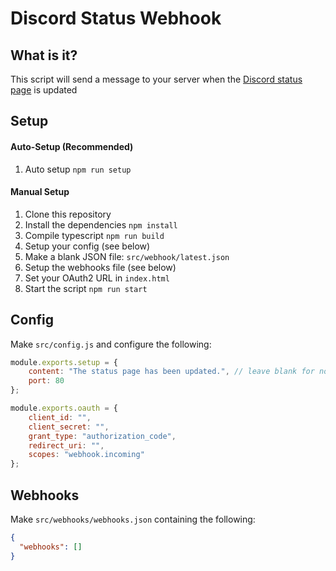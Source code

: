 # Discord Status Webhook
## What is it?
This script will send a message to your server when the [Discord status page](https://status.discord.com/) is updated

## Setup
#### Auto-Setup (Recommended)
1. Auto setup `npm run setup`

#### Manual Setup
1. Clone this repository
2. Install the dependencies
`npm install`
3. Compile typescript
`npm run build`
4. Setup your config (see below)
5. Make a blank JSON file: `src/webhook/latest.json`
6. Setup the webhooks file (see below)
6. Set your OAuth2 URL in `index.html`
7. Start the script
`npm run start`

## Config
Make `src/config.js` and configure the following:
```js
module.exports.setup = {
    content: "The status page has been updated.", // leave blank for no message
    port: 80
};

module.exports.oauth = {
    client_id: "",
    client_secret: "",
    grant_type: "authorization_code",
    redirect_uri: "",
    scopes: "webhook.incoming"
};
```

## Webhooks
Make `src/webhooks/webhooks.json` containing the following:
```json
{
  "webhooks": []
}
```
